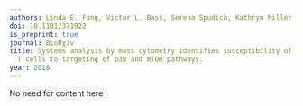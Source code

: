 ```yaml
---
authors: Linda E. Fong, Victor L. Bass, Serena Spudich, Kathryn Miller-Jensen
doi: 10.1101/371922
is_preprint: true
journal: BioRχiv
title: Systems analysis by mass cytometry identifies susceptibility of latent HIV-infected
  T cells to targeting of p38 and mTOR pathways.
year: 2018
---
```


No need for content here
